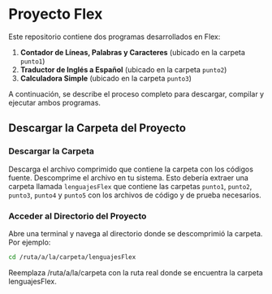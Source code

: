 # Proyecto Flex

Este repositorio contiene dos programas desarrollados en Flex:

1. **Contador de Líneas, Palabras y Caracteres** (ubicado en la carpeta `punto1`)
2. **Traductor de Inglés a Español** (ubicado en la carpeta `punto2`)
3. **Calculadora Simple** (ubicado en la carpeta `punto3`)

A continuación, se describe el proceso completo para descargar, compilar y ejecutar ambos programas.

## Descargar la Carpeta del Proyecto

### Descargar la Carpeta

Descarga el archivo comprimido que contiene la carpeta con los códigos fuente. Descomprime el archivo en tu sistema. Esto debería extraer una carpeta llamada `lenguajesFlex` que contiene las carpetas `punto1`, `punto2`, `punto3`, `punto4` y `punto5` con los archivos de código y de prueba necesarios.

### Acceder al Directorio del Proyecto

Abre una terminal y navega al directorio donde se descomprimió la carpeta. Por ejemplo:

```bash
cd /ruta/a/la/carpeta/lenguajesFlex
```

Reemplaza /ruta/a/la/carpeta con la ruta real donde se encuentra la carpeta lenguajesFlex.

